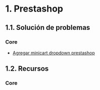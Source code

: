 # 1. Prestashop

## 1.1. Solución de problemas

### Core

- [Agregar minicart dropdown prestashop](https://www.hiddentechies.com/blog/prestashop/how-add-dropdown-mini-cart-prestashop/)


## 1.2. Recursos

### Core






